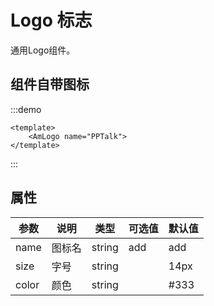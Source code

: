 # Logo 标志
通用Logo组件。

## 组件自带图标

:::demo
```vue
<template>
    <AmLogo name="PPTalk">
</template>
```
:::


## 属性

| 参数 | 说明 | 类型 | 可选值 | 默认值 |
| --- | --- | --- | --- | --- |
| name | 图标名 | string | add | add |
| size | 字号 | string |  | 14px |
| color | 颜色 | string |  | #333 |
